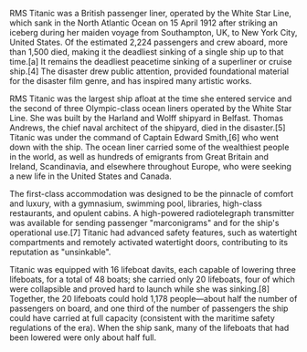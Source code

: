 <p>
RMS Titanic was a British passenger liner, operated by the White Star Line, which sank in the North Atlantic Ocean on 15 April 1912 after striking an iceberg during her maiden voyage from Southampton, UK, to New York City, United States. 
Of the estimated 2,224 passengers and crew aboard, more than 1,500 died, making it the deadliest sinking of a single ship up to that time.[a] It remains the deadliest peacetime sinking of a superliner or cruise ship.[4] The disaster drew public attention, provided foundational material for the disaster film genre, and has inspired many artistic works.

RMS Titanic was the largest ship afloat at the time she entered service and the second of three Olympic-class ocean liners operated by the White Star Line. She was built by the Harland and Wolff shipyard in Belfast. Thomas Andrews, the chief naval architect of the shipyard, died in the disaster.[5] Titanic was under the command of Captain Edward Smith,[6] who went down with the ship. The ocean liner carried some of the wealthiest people in the world, as well as hundreds of emigrants from Great Britain and Ireland, Scandinavia, and elsewhere throughout Europe, who were seeking a new life in the United States and Canada.

The first-class accommodation was designed to be the pinnacle of comfort and luxury, with a gymnasium, swimming pool, libraries, high-class restaurants, and opulent cabins. A high-powered radiotelegraph transmitter was available for sending passenger "marconigrams" and for the ship's operational use.[7] Titanic had advanced safety features, such as watertight compartments and remotely activated watertight doors, contributing to its reputation as "unsinkable".

Titanic was equipped with 16 lifeboat davits, each capable of lowering three lifeboats, for a total of 48 boats; she carried only 20 lifeboats, four of which were collapsible and proved hard to launch while she was sinking.[8] Together, the 20 lifeboats could hold 1,178 people—about half the number of passengers on board, and one third of the number of passengers the ship could have carried at full capacity (consistent with the maritime safety regulations of the era). When the ship sank, many of the lifeboats that had been lowered were only about half full.</p>


